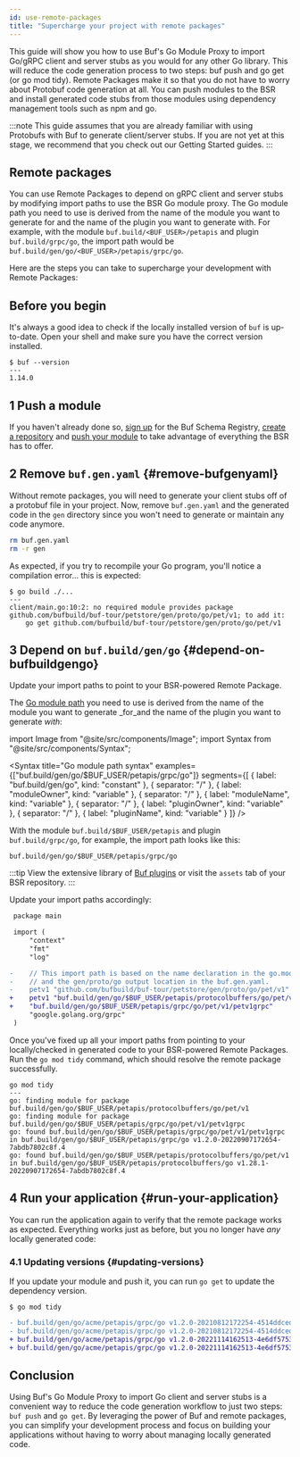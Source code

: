 ```yaml
---
id: use-remote-packages
title: "Supercharge your project with remote packages"
---
```


This guide will show you how to use Buf's Go Module Proxy to import Go/gRPC client and server stubs as you would for any
other Go library. This will reduce the code generation process to two steps: buf push and go get (or go mod tidy).
Remote Packages make it so that you do not have to worry about Protobuf code generation at all. You can push modules to
the BSR and install generated code stubs from those modules using dependency management tools such as npm and go.

:::note
This guide assumes that you are already familiar with using Protobufs with Buf to generate client/server stubs.
If you are not yet at this stage, we recommend that you check out our Getting Started guides.
:::

## Remote packages

You can use Remote Packages to depend on gRPC client and server stubs by modifying import paths to use the BSR Go
module proxy. The Go module path you need to use is derived from the name of the module you want to generate for and the
name of the plugin you want to generate with. For example, with the module `buf.build/<BUF_USER>/petapis` and plugin
`buf.build/grpc/go`, the import path would be `buf.build/gen/go/<BUF_USER>/petapis/grpc/go`.

Here are the steps you can take to supercharge your development with Remote Packages:

## Before you begin

It's always a good idea to check if the locally installed version of `buf` is up-to-date. Open your shell and make sure
you have the correct version installed.

```terminal
$ buf --version
---
1.14.0
```

## 1 Push a module

If you haven't already done so, [sign up][sign-up] for the Buf Schema Registry, [create a repository][create-repo]
and [push your module][push-module] to take advantage of everything the BSR has to offer.

## 2 Remove `buf.gen.yaml` {#remove-bufgenyaml}

Without remote packages, you will need to generate your client stubs off of a protobuf file in your project. Now,
remove `buf.gen.yaml` and the generated code in the `gen` directory since you won't need to generate or maintain any
code anymore.

```sh
rm buf.gen.yaml
rm -r gen
```

As expected, if you try to recompile your Go program, you'll notice a compilation error... this is expected:

```terminal
$ go build ./...
---
client/main.go:10:2: no required module provides package github.com/bufbuild/buf-tour/petstore/gen/proto/go/pet/v1; to add it:
	go get github.com/bufbuild/buf-tour/petstore/gen/proto/go/pet/v1
```

## 3 Depend on `buf.build/gen/go` {#depend-on-bufbuildgengo}

Update your import paths to point to your BSR-powered Remote Package.

The [Go module path](/bsr/remote-packages/overview.mdx#the-go-module-path) you need to use is derived from the name of
the module you want to generate _for_and the name of the plugin you want to generate _with_:

import Image from "@site/src/components/Image";
import Syntax from "@site/src/components/Syntax";

<Syntax
title="Go module path syntax"
examples={["buf.build/gen/go/$BUF_USER/petapis/grpc/go"]}
segments={[
{ label: "buf.build/gen/go", kind: "constant" },
{ separator: "/" },
{ label: "moduleOwner", kind: "variable" },
{ separator: "/" },
{ label: "moduleName", kind: "variable" },
{ separator: "/" },
{ label: "pluginOwner", kind: "variable" },
{ separator: "/" },
{ label: "pluginName", kind: "variable" }
]}
/>

With the module `buf.build/$BUF_USER/petapis` and plugin `buf.build/grpc/go`, for example, the import path looks like
this:

```
buf.build/gen/go/$BUF_USER/petapis/grpc/go
```

:::tip
View the extensive library of [Buf plugins][plugins] or visit the `assets` tab of your BSR repository.
:::

Update your import paths accordingly:

```diff title="client/main.go" {8-12}
 package main

 import (
     "context"
     "fmt"
     "log"

-    // This import path is based on the name declaration in the go.mod,
-    // and the gen/proto/go output location in the buf.gen.yaml.
-    petv1 "github.com/bufbuild/buf-tour/petstore/gen/proto/go/pet/v1"
+    petv1 "buf.build/gen/go/$BUF_USER/petapis/protocolbuffers/go/pet/v1"
+    "buf.build/gen/go/$BUF_USER/petapis/grpc/go/pet/v1/petv1grpc"
     "google.golang.org/grpc"
 )
```

Once you've fixed up all your import paths from pointing to your locally/checked in generated code to your BSR-powered
Remote Packages. Run the `go mod tidy` command, which should resolve the remote package successfully.

```terminal
go mod tidy
---
go: finding module for package buf.build/gen/go/$BUF_USER/petapis/protocolbuffers/go/pet/v1
go: finding module for package buf.build/gen/go/$BUF_USER/petapis/grpc/go/pet/v1/petv1grpc
go: found buf.build/gen/go/$BUF_USER/petapis/grpc/go/pet/v1/petv1grpc in buf.build/gen/go/$BUF_USER/petapis/grpc/go v1.2.0-20220907172654-7abdb7802c8f.4
go: found buf.build/gen/go/$BUF_USER/petapis/protocolbuffers/go/pet/v1 in buf.build/gen/go/$BUF_USER/petapis/protocolbuffers/go v1.28.1-20220907172654-7abdb7802c8f.4
```

## 4 Run your application {#run-your-application}

You can run the application again to verify that the remote package works as expected. Everything works just as before,
but you no longer have _any_ locally generated code:

### 4.1 Updating versions {#updating-versions}

If you update your module and push it, you can run `go get` to update the dependency version.

```terminal
$ go mod tidy
```

```diff title="go.sum" {1-4}
- buf.build/gen/go/acme/petapis/grpc/go v1.2.0-20210812172254-4514ddced058.4 h1:QREnaHDWmv55R7nL3buUIRfHH9dSkmPXTenFz1LUUZ4=
- buf.build/gen/go/acme/petapis/grpc/go v1.2.0-20210812172254-4514ddced058.4/go.mod h1:txlj4LYzQXieGG4fYs7419d7Mbh6Vp/32ZRkfZwaUMc=
+ buf.build/gen/go/acme/petapis/grpc/go v1.2.0-20221114162513-4e6df5753af7.4 h1:lCa/8gUpxGfzYpd9gdkriJUd8YospXHonFySS9LkCzI=
+ buf.build/gen/go/acme/petapis/grpc/go v1.2.0-20221114162513-4e6df5753af7.4/go.mod h1:RNC72B+4E2y6/h5H+SDM4J1VOdSiOPBzqCyr7kOdhvw=
```

## Conclusion

Using Buf's Go Module Proxy to import Go client and server stubs is a convenient way to reduce the
code generation workflow to just two steps: `buf push` and `go get`. By leveraging the power of Buf and remote packages, 
you can simplify your development process and focus on building your applications without having to worry about managing
locally generated code.

[modules]: /bsr/overview.mdx#modules

[sign-up]: https://buf.build/signup

[create-repo]: /bsr/overview.mdx#push-a-module

[bsr]: /bsr/overview.mdx

[push-module]: /bsr/overview.mdx#push-a-module

[plugins]: https://buf.build/plugins